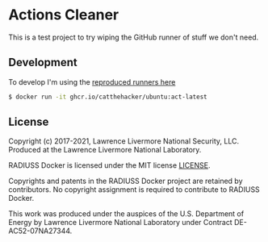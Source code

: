# Actions Cleaner

This is a test project to try wiping the GitHub runner of stuff we don't need.

## Development

To develop I'm using the [reproduced runners here](https://github.com/nektos/act#runners)

```bash
$ docker run -it ghcr.io/catthehacker/ubuntu:act-latest
```


License
-------

Copyright (c) 2017-2021, Lawrence Livermore National Security, LLC. 
Produced at the Lawrence Livermore National Laboratory.

RADIUSS Docker is licensed under the MIT license [LICENSE](./LICENSE).

Copyrights and patents in the RADIUSS Docker project are retained by
contributors. No copyright assignment is required to contribute to RADIUSS
Docker.

This work was produced under the auspices of the U.S. Department of
Energy by Lawrence Livermore National Laboratory under Contract
DE-AC52-07NA27344.
